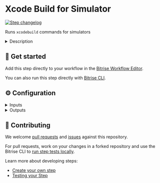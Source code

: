 # Xcode Build for Simulator

[![Step changelog](https://shields.io/github/v/release/bitrise-steplib/steps-xcode-build-for-simulator?include_prereleases&label=changelog&color=blueviolet)](https://github.com/bitrise-steplib/steps-xcode-build-for-simulator/releases)

Runs `xcodebuild` commands for simulators

<details>
<summary>Description</summary>

This Step runs the `xcodebuild` command to build and deploy an app to an iOS, tvOS, or watchOS simulator. You can use this to perform quick tests of your app, or to show it off in a browser to your clients.

The Step generates the following outputs:

- `BITRISE_APP_DIR_PATH`: The path to the generated `.app` file.
- `BITRISE_APP_DIR_PATH_LIST`: The path to the generated `.app` file, and the paths to every dependent target app.
  (Paths are separated by the `|` (pipe) character.)
- `BITRISE_XCODE_BUILD_RAW_RESULT_TEXT_PATH`: The path to the raw log file for the build.

The Step also creates an `.xctestrun` file which you can use to run tests.

Make sure to include this Step after the Steps that install the necessary dependencies — such as _Run Cocoapods Install_ — in your Workflow.

### Configuring the Step

Minimum configuration:

1. In the **Project path** input, enter the path to your Xcode Project or Workspace.
  (Only necessary if you plan to use a different scheme than the one set in the `BITRISE_PROJECT_PATH` Environment Variable.)
1. In the **Scheme** input, enter the name of the Scheme you'd like to use for building your project.
  (Only necessary if you plan to use a different scheme than the one set in the `BITRISE_SCHEME` Environment Variable.)

For more configuration options, see the descriptions of other inputs in the `step.yml` or in the Workflow Editor.

### Useful links

- [Deploying an iOS app for simulators](https://devcenter.bitrise.io/en/deploying/ios-deployment/deploying-an-ios-app-for-simulators.html)

### Related Steps

- [Xcode build for testing for iOS](https://www.bitrise.io/integrations/steps/xcode-build-for-test)
- [Appetize.io deploy](https://www.bitrise.io/integrations/steps/appetize-deploy)

</details>

## 🧩 Get started

Add this step directly to your workflow in the [Bitrise Workflow Editor](https://devcenter.bitrise.io/steps-and-workflows/steps-and-workflows-index/).

You can also run this step directly with [Bitrise CLI](https://github.com/bitrise-io/bitrise).

## ⚙️ Configuration

<details>
<summary>Inputs</summary>

| Key | Description | Flags | Default |
| --- | --- | --- | --- |
| `project_path` | Path of the Xcode Project (`.xcodeproj`) or Workspace (`.xcworkspace`)  The input value sets xcodebuild's `-project` or `-workspace` option. | required | `$BITRISE_PROJECT_PATH` |
| `scheme` | Xcode Scheme name.  The input value sets xcodebuild's `-scheme` option. | required | `$BITRISE_SCHEME` |
| `destination` | Destination specifier describes the device to use as a destination.  The input value sets xcodebuild's `-destination` option. | required | `generic/platform=iOS Simulator` |
| `xcconfig_content` | Build settings to override the project's build settings, using xcodebuild's `-xcconfig` option.  *Code signing allowed: Whether or not to allow code signing for this build* When building an app for the simulator, code signing is not required and is set to "no" by default. On rare occasions, you may need to set the flag to "yes" — usually when working with certain test cases or third-party dependencies.  You can't define `-xcconfig` option in `Additional options for the xcodebuild command` if this input is set.  If empty, no setting is changed. When set it can be either: 1.  Existing `.xcconfig` file path.      Example:      `./ios-sample/ios-sample/Configurations/Dev.xcconfig`  2.  The contents of a newly created temporary `.xcconfig` file. (This is the default.)      Build settings must be separated by newline character (`\n`).      Example:     ```     COMPILER_INDEX_STORE_ENABLE = NO     ONLY_ACTIVE_ARCH[config=Debug][sdk=*][arch=*] = YES     ``` |  | `CODE_SIGNING_ALLOWED=NO COMPILER_INDEX_STORE_ENABLE = NO` |
| `configuration` | Xcode Build Configuration.  If not specified, the default Build Configuration will be used. (Defined in the Scheme's archive action )  The input value sets xcodebuild's `-configuration` option.  **If the Configuration specified in this input does not exist in your project, the Step will silently ignore the value, and fall back to using the Configuration specified in the Scheme.** |  |  |
| `perform_clean_action` | If this input is set, `clean` xcodebuild action will be performed besides the `build` action. | required | `no` |
| `xcodebuild_options` | Additional options to be added to the executed xcodebuild command.  Prefer using `Build settings (xcconfig)` input for specifying `-xcconfig` option. You can't use both. |  |  |
| `log_formatter` | Defines how xcodebuild command's log is formatted.  Available options: - `xcpretty`: The xcodebuild command's output will be prettified by xcpretty. - `xcodebuild`: Only the last 20 lines of raw xcodebuild output will be visible in the build log.  The raw xcodebuild log will be exported in all cases. | required | `xcpretty` |
| `output_dir` | This directory will contain the generated artifacts. | required | `$BITRISE_DEPLOY_DIR` |
| `cache_level` | Defines what cache content should be automatically collected.  Available options:  - `none`: Disable collecting cache content - `swift_packages`: Collect Swift PM packages added to the Xcode project | required | `swift_packages` |
| `verbose_log` | If this input is set, the Step will print additional logs for debugging. | required | `no` |
</details>

<details>
<summary>Outputs</summary>

| Environment Variable | Description |
| --- | --- |
| `BITRISE_APP_DIR_PATH` | The path to the generated (and copied) app directory |
| `BITRISE_APP_DIR_PATH_LIST` | This output will include the main target app's path, plus every dependent target's app path.  The paths are separated by a `\|` (pipe) character. (Example: `/deploy109787178/sample-apps-ios-workspace-swift.app\|/deploy109787178/bitfall.sample-apps-ios-workspace-swift-watch.app`) |
| `BITRISE_XCODE_BUILD_RAW_RESULT_TEXT_PATH` | This is the path to the raw build results log file.  If `output_tool` is set to `xcpretty` and the build fails, this log will contain the build output. |
</details>

## 🙋 Contributing

We welcome [pull requests](https://github.com/bitrise-steplib/steps-xcode-build-for-simulator/pulls) and [issues](https://github.com/bitrise-steplib/steps-xcode-build-for-simulator/issues) against this repository.

For pull requests, work on your changes in a forked repository and use the Bitrise CLI to [run step tests locally](https://devcenter.bitrise.io/bitrise-cli/run-your-first-build/).

Learn more about developing steps:

- [Create your own step](https://devcenter.bitrise.io/contributors/create-your-own-step/)
- [Testing your Step](https://devcenter.bitrise.io/contributors/testing-and-versioning-your-steps/)
